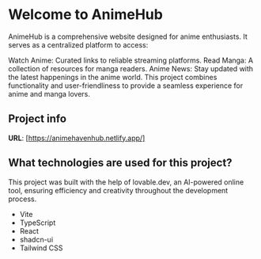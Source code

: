 # Welcome to AnimeHub
AnimeHub is a comprehensive website designed for anime enthusiasts. It serves as a centralized platform to access:

Watch Anime: Curated links to reliable streaming platforms.
Read Manga: A collection of resources for manga readers.
Anime News: Stay updated with the latest happenings in the anime world.
This project combines functionality and user-friendliness to provide a seamless experience for anime and manga lovers.
## Project info

**URL**: [https://animehavenhub.netlify.app/]

## What technologies are used for this project?

This project was built with the help of lovable.dev, an AI-powered online tool, ensuring efficiency and creativity throughout the development process.

- Vite
- TypeScript
- React
- shadcn-ui
- Tailwind CSS

